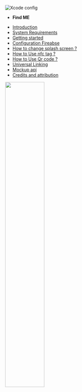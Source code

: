 ![Xcode config](https://res.cloudinary.com/testcloudperfom-shop/image/upload/v1599698180/logo_Plan_de_travail_1_ygrzms.png)

- **Find ME**

* [Introduction](/)
* [System Requirements](Instalattion.md)
* [Getting started](start.md)
* [Configuration Fireabse](firebase.md)
* [How to change splash screen ?](splash.md)
* [How to Use nfc tag ?](nfc.md)
* [How to Use Qr code ?](qr.md)
* [Universal Linking](linking.md)
* [Mockup api](mockup.md)
* [Credits and attribution](credit.md)

<img src="https://www.e-lliote.com/_next/static/images/logo3-4e84bfc51f0b7e745926e96b7a82456e.webp" width="50%%" >